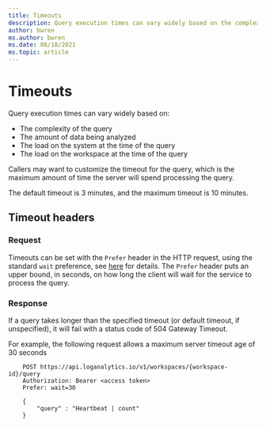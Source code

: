 ```yaml
---
title: Timeouts
description: Query execution times can vary widely based on the complexity of the query, amount of data being analyzed, and the load on the system and workspace at the time of the query.
author: bwren
ms.author: bwren
ms.date: 08/18/2021
ms.topic: article
---
```

# Timeouts

Query execution times can vary widely based on:
- The complexity of the query
- The amount of data being analyzed
- The load on the system at the time of the query
- The load on the workspace at the time of the query

Callers may want to customize the timeout for the query, which is the maximum amount of time the server will spend processing the query.

The default timeout is 3 minutes, and the maximum timeout is 10 minutes.

## Timeout headers

### Request

Timeouts can be set with the `Prefer` header in the HTTP request, using the standard `wait` preference, see [here](https://tools.ietf.org/html/rfc7240#section-4.3) for details. The `Prefer` header puts an upper bound, in seconds, on how long the client will wait for the service to process the query.

### Response

If a query takes longer than the specified timeout (or default timeout, if unspecified), it will fail with a status code of 504 Gateway Timeout.

For example, the following request allows a maximum server timeout age of 30 seconds

```
    POST https://api.loganalytics.io/v1/workspaces/{workspace-id}/query
    Authorization: Bearer <access token>
    Prefer: wait=30
    
    {
        "query" : "Heartbeat | count"
    }
```
